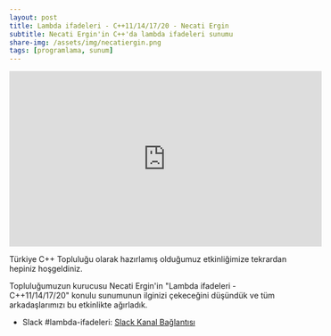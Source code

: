 ```yaml
---
layout: post
title: Lambda ifadeleri - C++11/14/17/20 - Necati Ergin
subtitle: Necati Ergin'in C++'da lambda ifadeleri sunumu
share-img: /assets/img/necatiergin.png
tags: [programlama, sunum]
---
```


<iframe width="560" height="315" src="https://www.youtube.com/embed/oFnGp9il-tE" frameborder="0" allow="accelerometer; autoplay; clipboard-write; encrypted-media; gyroscope; picture-in-picture" allowfullscreen></iframe>

Türkiye C++ Topluluğu olarak hazırlamış olduğumuz etkinliğimize tekrardan hepiniz hoşgeldiniz.

Topluluğumuzun kurucusu Necati Ergin'in "Lambda ifadeleri - C++11/14/17/20" konulu sunumunun ilginizi çekeceğini düşündük ve tüm arkadaşlarımızı bu etkinlikte ağırladık.

- Slack #lambda-ifadeleri: [Slack Kanal Bağlantısı](https://trcpp.slack.com/archives/C01EWQTK67P)
